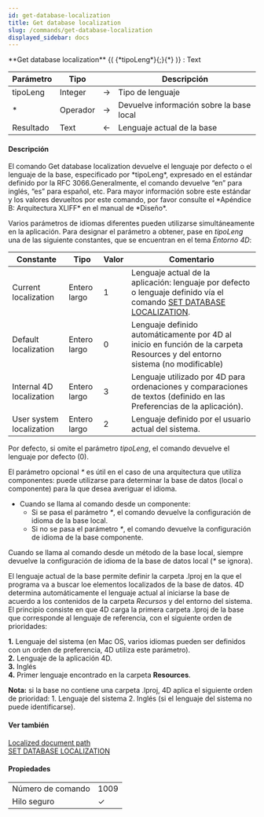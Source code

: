 ```yaml
---
id: get-database-localization
title: Get database localization
slug: /commands/get-database-localization
displayed_sidebar: docs
---
```


<!--REF #_command_.Get database localization.Syntax-->**Get database localization** {( {*tipoLeng*}{;}{*} )} : Text<!-- END REF-->
<!--REF #_command_.Get database localization.Params-->
| Parámetro | Tipo |  | Descripción |
| --- | --- | --- | --- |
| tipoLeng | Integer | &#8594;  | Tipo de lenguaje |
| * | Operador | &#8594;  | Devuelve información sobre la base local |
| Resultado | Text | &#8592; | Lenguaje actual de la base |

<!-- END REF-->

#### Descripción 

<!--REF #_command_.Get database localization.Summary-->El comando Get database localization devuelve el lenguaje por defecto o el lenguaje de la base, especificado por *tipoLeng*, expresado en el estándar definido por la RFC 3066.<!-- END REF-->Generalmente, el comando devuelve “en” para inglés, “es” para español, etc. Para mayor información sobre este estándar y los valores devueltos por este comando, por favor consulte el *Apéndice B: Arquitectura XLIFF* en el manual de *Diseño*. 

Varios parámetros de idiomas diferentes pueden utilizarse simultáneamente en la aplicación. Para designar el parámetro a obtener, pase en *tipoLeng* una de las siguiente constantes, que se encuentran en el tema *Entorno 4D*:

| Constante                | Tipo         | Valor | Comentario                                                                                                                                                                       |
| ------------------------ | ------------ | ----- | -------------------------------------------------------------------------------------------------------------------------------------------------------------------------------- |
| Current localization     | Entero largo | 1     | Lenguaje actual de la aplicación: lenguaje por defecto o lenguaje definido vía el comando [SET DATABASE LOCALIZATION](set-database-localization.md "SET DATABASE LOCALIZATION"). |
| Default localization     | Entero largo | 0     | Lenguaje definido automáticamente por 4D al inicio en función de la carpeta Resources y del entorno sistema (no modificable)                                                     |
| Internal 4D localization | Entero largo | 3     | Lenguaje utilizado por 4D para ordenaciones y comparaciones de textos (definido en las Preferencias de la aplicación).                                                           |
| User system localization | Entero largo | 2     | Lenguaje definido por el usuario actual del sistema.                                                                                                                             |

Por defecto, si omite el parámetro *tipoLeng*, el comando devuelve el lenguaje por defecto (0). 

El parámetro opcional *\** es útil en el caso de una arquitectura que utiliza componentes: puede utilizarse para determinar la base de datos (local o componente) para la que desea averiguar el idioma.

* Cuando se llama al comando desde un componente:  
   * Si se pasa el parámetro *\**, el comando devuelve la configuración de idioma de la base local.  
   * Si no se pasa el parámetro *\**, el comando devuelve la configuración de idioma de la base componente.

Cuando se llama al comando desde un método de la base local, siempre devuelve la configuración de idioma de la base de datos local (*\** se ignora).

El lenguaje actual de la base permite definir la carpeta .lproj en la que el programa va a buscar loe elementos localizados de la base de datos. 4D determina automáticamente el lenguaje actual al iniciarse la base de acuerdo a los contenidos de la carpeta *Recursos* y del entorno del sistema. El principio consiste en que 4D carga la primera carpeta .lproj de la base que corresponde al lenguaje de referencia, con el siguiente orden de prioridades:

**1.** Lenguaje del sistema (en Mac OS, varios idiomas pueden ser definidos con un orden de preferencia, 4D utiliza este parámetro).  
**2.** Lenguaje de la aplicación 4D.  
**3.** Inglés  
**4.** Primer lenguaje encontrado en la carpeta **Resources**.

**Nota:** si la base no contiene una carpeta .lproj, 4D aplica el siguiente orden de prioridad: 1\. Lenguaje del sistema 2\. Inglés (si el lenguaje del sistema no puede identificarse).

#### Ver también 

[Localized document path](localized-document-path.md)  
[SET DATABASE LOCALIZATION](set-database-localization.md)  

#### Propiedades

|  |  |
| --- | --- |
| Número de comando | 1009 |
| Hilo seguro | &check; |


